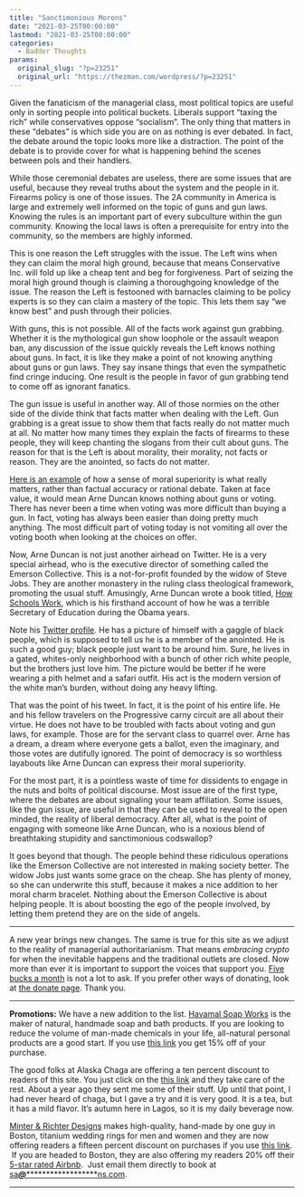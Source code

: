 ```yaml
---
title: "Sanctimonious Morons"
date: "2021-03-25T00:00:00"
lastmod: "2021-03-25T00:00:00"
categories:
  - Badder Thoughts
params:
  original_slug: "?p=23251"
  original_url: "https://thezman.com/wordpress/?p=23251"
---
```


Given the fanaticism of the managerial class, most political topics are
useful only in sorting people into political buckets. Liberals support
“taxing the rich” while conservatives oppose “socialism”. The only thing
that matters in these “debates” is which side you are on as nothing is
ever debated. In fact, the debate around the topic looks more like a
distraction. The point of the debate is to provide cover for what is
happening behind the scenes between pols and their handlers.

While those ceremonial debates are useless, there are some issues that
are useful, because they reveal truths about the system and the people
in it. Firearms policy is one of those issues. The 2A community in
America is large and extremely well informed on the topic of guns and
gun laws. Knowing the rules is an important part of every subculture
within the gun community. Knowing the local laws is often a prerequisite
for entry into the community, so the members are highly informed.

This is one reason the Left struggles with the issue. The Left wins when
they can claim the moral high ground, because that means Conservative
Inc. will fold up like a cheap tent and beg for forgiveness. Part of
seizing the moral high ground though is claiming a thoroughgoing
knowledge of the issue. The reason the Left is festooned with barnacles
claiming to be policy experts is so they can claim a mastery of the
topic. This lets them say “we know best” and push through their
policies.

With guns, this is not possible. All of the facts work against gun
grabbing. Whether it is the mythological gun show loophole or the
assault weapon ban, any discussion of the issue quickly reveals the Left
knows nothing about guns. In fact, it is like they make a point of not
knowing anything about guns or gun laws. They say insane things that
even the sympathetic find cringe inducing. One result is the people in
favor of gun grabbing tend to come off as ignorant fanatics.

The gun issue is useful in another way. All of those normies on the
other side of the divide think that facts matter when dealing with the
Left. Gun grabbing is a great issue to show them that facts really do
not matter much at all. No matter how many times they explain the facts
of firearms to these people, they will keep chanting the slogans from
their cult about guns. The reason for that is the Left is about
morality, their morality, not facts or reason. They are the anointed, so
facts do not matter.

[Here is an example](https://archive.is/JrkXJ) of how a sense of moral
superiority is what really matters, rather than factual accuracy or
rational debate. Taken at face value, it would mean Arne Duncan knows
nothing about guns or voting. There has never been a time when voting
was more difficult than buying a gun. In fact, voting has always been
easier than doing pretty much anything. The most difficult part of
voting today is not vomiting all over the voting booth when looking at
the choices on offer.

Now, Arne Duncan is not just another airhead on Twitter. He is a very
special airhead, who is the executive director of something called the
Emerson Collective. This is a not-for-profit founded by the widow of
Steve Jobs. They are another monastery in the ruling class theological
framework, promoting the usual stuff. Amusingly, Arne Duncan wrote a
book titled, [How Schools
Work](https://www.amazon.com/How-Schools-Work-Longest-Serving-Secretaries/dp/1501173057),
which is his firsthand account of how he was a terrible Secretary of
Education during the Obama years.

Note his [Twitter profile](https://twitter.com/arneduncan). He has a
picture of himself with a gaggle of black people, which is supposed to
tell us he is a member of the anointed. He is such a good guy; black
people just want to be around him. Sure, he lives in a gated,
whites-only neighborhood with a bunch of other rich white people, but
the brothers just love him. The picture would be better if he were
wearing a pith helmet and a safari outfit. His act is the modern version
of the white man’s burden, without doing any heavy lifting.

That was the point of his tweet. In fact, it is the point of his entire
life. He and his fellow travelers on the Progressive carny circuit are
all about their virtue. He does not have to be troubled with facts about
voting and gun laws, for example. Those are for the servant class to
quarrel over. Arne has a dream, a dream where everyone gets a ballot,
even the imaginary, and those votes are dutifully ignored. The point of
democracy is so worthless layabouts like Arne Duncan can express their
moral superiority.

For the most part, it is a pointless waste of time for dissidents to
engage in the nuts and bolts of political discourse. Most issue are of
the first type, where the debates are about signaling your team
affiliation. Some issues, like the gun issue, are useful in that they
can be used to reveal to the open minded, the reality of liberal
democracy. After all, what is the point of engaging with someone like
Arne Duncan, who is a noxious blend of breathtaking stupidity and
sanctimonious codswallop?

It goes beyond that though. The people behind these ridiculous
operations like the Emerson Collective are not interested in making
society better. The widow Jobs just wants some grace on the cheap. She
has plenty of money, so she can underwrite this stuff, because it makes
a nice addition to her moral charm bracelet. Nothing about the Emerson
Collective is about helping people. It is about boosting the ego of the
people involved, by letting them pretend they are on the side of angels.

------------------------------------------------------------------------

A new year brings new changes. The same is true for this site as we
adjust to the reality of managerial authoritarianism. That means
*embracing crypto* for when the inevitable happens and the traditional
outlets are closed. Now more than ever it is important to support the
voices that support you.
<a href="https://www.subscribestar.com/the-z-blog"
rel="noopener noreferrer" target="_blank">Five bucks a month</a> is not
a lot to ask. If you prefer other ways of donating, look at
<a href="https://thezman.com/wordpress/?page_id=22713" rel="noopener"
target="_blank">the donate page</a>. Thank you.

------------------------------------------------------------------------

**Promotions:** We have a new addition to the list.
<a href="https://havamalsoapworks.com/" rel="noopener"
target="_blank">Havamal Soap Works</a> is the maker of natural, handmade
soap and bath products. If you are looking to reduce the volume of
man-made chemicals in your life, all-natural personal products are a
good start. If you use
<a href="https://havamalsoapworks.com/discount/ZMAN" rel="noopener"
target="_blank">this link</a> you get 15% off of your purchase.

The good folks at Alaska Chaga are offering a ten percent discount to
readers of this site. You just click on the
<a href="https://alaskachaga.us/discount/ZMAN" rel="noopener noreferrer"
target="_blank">this link</a> and they take care of the rest. About a
year ago they sent me some of their stuff. Up until that point, I had
never heard of chaga, but I gave a try and it is very good. It is a tea,
but it has a mild flavor. It’s autumn here in Lagos, so it is my daily
beverage now.

<a href="https://www.minterandrichterdesigns.com/"
rel="noreferrer nofollow noopener" target="_blank">Minter &amp; Richter
Designs</a> makes high-quality, hand-made by one guy in Boston, titanium
wedding rings for men and women and they are now offering readers a
fifteen percent discount on purchases if you use
<a href="https://www.minterandrichterdesigns.com/discount/ZMAN"
rel="noreferrer nofollow noopener" target="_blank">this link</a>. 
 <span class="highlight"><span class="colour"><span class="font"><span class="size">If
you are headed to Boston, they are also offering my readers 20% off
their <a
href="https://www.airbnb.com/users/7988017/listings?user_id=7988017&amp;s=3"
rel="noopener noreferrer" target="_blank">5-star rated Airbnb</a>.  Just
email them directly to book at
<a href="mailto:sa***@*********************ns.com"
data-original-string="tPoZg0QltPdnLako4BpnNw==cb7i7+wwA/RHIC9AG4HlhpNhbBSpTz9ZnOSECEdvpN2rOVkdTBmXoAtRfoe+X5H9d4Z"><span
class="apbct-email-encoder"
data-original-string="dDNigyXcdQ3rQN1L4raJsw==cb7coK35Efuq9A5hZiN2LY9xwA7Q3hR6ApoYPsGmIM3gD/vvyD0w+YVZVGt2LhUwMMl"
title="This contact has been encoded by Anti-Spam by CleanTalk. Click to decode. To finish the decoding make sure that JavaScript is enabled in your browser.">sa<span
class="apbct-blur">***</span>@<span
class="apbct-blur">*********************</span>ns.com</span></a>.</span></span></span></span>

------------------------------------------------------------------------
